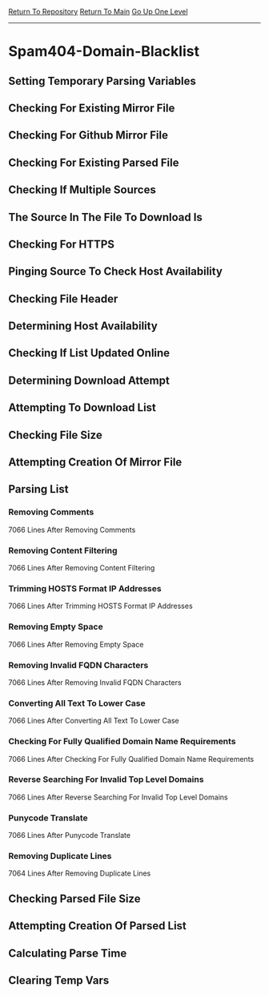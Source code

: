 [Return To Repository](https://github.com/deathbybandaid/piholeparser/)
[Return To Main](https://github.com/deathbybandaid/piholeparser/blob/master/RecentRunLogs/Mainlog.md)
[Go Up One Level](https://github.com/deathbybandaid/piholeparser/blob/master/RecentRunLogs/TopLevelScripts/30-Processing-External-Blacklists.md)
____________________________________
# Spam404-Domain-Blacklist
## Setting Temporary Parsing Variables
## Checking For Existing Mirror File
## Checking For Github Mirror File
## Checking For Existing Parsed File
## Checking If Multiple Sources
## The Source In The File To Download Is
## Checking For HTTPS
## Pinging Source To Check Host Availability
## Checking File Header
## Determining Host Availability
## Checking If List Updated Online
## Determining Download Attempt
## Attempting To Download List
## Checking File Size
## Attempting Creation Of Mirror File
## Parsing List
### Removing Comments
7066 Lines After Removing Comments
### Removing Content Filtering
7066 Lines After Removing Content Filtering
### Trimming HOSTS Format IP Addresses
7066 Lines After Trimming HOSTS Format IP Addresses
### Removing Empty Space
7066 Lines After Removing Empty Space
### Removing Invalid FQDN Characters
7066 Lines After Removing Invalid FQDN Characters
### Converting All Text To Lower Case
7066 Lines After Converting All Text To Lower Case
### Checking For Fully Qualified Domain Name Requirements
7066 Lines After Checking For Fully Qualified Domain Name Requirements
### Reverse Searching For Invalid Top Level Domains
7066 Lines After Reverse Searching For Invalid Top Level Domains
### Punycode Translate
7066 Lines After Punycode Translate
### Removing Duplicate Lines
7064 Lines After Removing Duplicate Lines
## Checking Parsed File Size
## Attempting Creation Of Parsed List
## Calculating Parse Time
## Clearing Temp Vars
